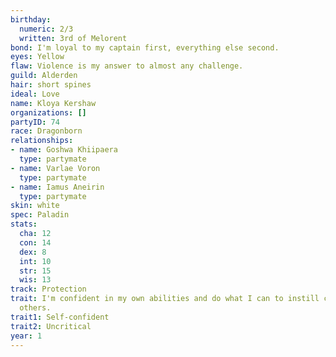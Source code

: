 ```yaml
---
birthday:
  numeric: 2/3
  written: 3rd of Melorent
bond: I'm loyal to my captain first, everything else second.
eyes: Yellow
flaw: Violence is my answer to almost any challenge.
guild: Alderden
hair: short spines
ideal: Love
name: Kloya Kershaw
organizations: []
partyID: 74
race: Dragonborn
relationships:
- name: Goshwa Khiipaera
  type: partymate
- name: Varlae Voron
  type: partymate
- name: Iamus Aneirin
  type: partymate
skin: white
spec: Paladin
stats:
  cha: 12
  con: 14
  dex: 8
  int: 10
  str: 15
  wis: 13
track: Protection
trait: I'm confident in my own abilities and do what I can to instill confidence in
  others.
trait1: Self-confident
trait2: Uncritical
year: 1
---
```

